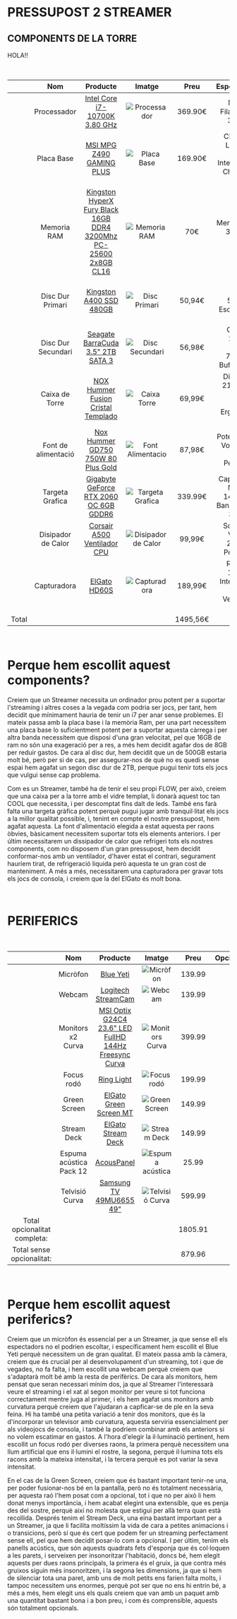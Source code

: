 # PRESSUPOST 2 STREAMER

<link href="https://fonts.googleapis.com/css2?family=Roboto+Mono:wght@200&display=swap" rel="stylesheet">

## COMPONENTS DE LA TORRE
HOLA!!

<br/>

|       |         Nom         |                                     Producte                                     |                         Imatge                        |   Preu   |                            Especificacions                           |
|:-----:|:-------------------:|:--------------------------------------------------------------------------------:|:-----------------------------------------------------:|:--------:|:--------------------------------------------------------------------:|
|       |     Processador     |                    [Intel Core i7-10700K 3.80 GHz](t.ly/3T4x)                    |      ![Processador](img/budget2/processador.png)      |  369.90€ |               Nuclis: 8,<br>Filaments: 16,<br>3.80 GHz               |
|       |      Placa Base     |                       [MSI MPG Z490 GAMING PLUS](t.ly/pXHu)                      |        ![Placa Base](img/budget2/placabase.png)       |  169.90€ | CPU Socket LGA 1200,<br>Grafica Integrada AMD,<br>Chipset Intel ZA90 |
|       |     Memoria RAM     | [Kingston HyperX Fury Black 16GB DDR4<br>3200Mhz PC-25600 2x8GB CL16](t.ly/dn4s) |          ![Memoria RAM](img/budget2/ram.png)          |    70€   |                  Memoria 16 GB,<br>3200MHz,<br>DDR4                  |
|       |   Disc Dur Primari  |                       [Kingston A400 SSD 480GB](t.ly/8LnM)                       |      ![Disc Primari](img/budget2/discprimari.png)     |  50,94€  |           480GB,<br>Lectura 500MB/s,<br>Escriptura 450 MB/s          |
|       |  Disc Dur Secundari |                  [Seagate BarraCuda 3.5" 2TB SATA 3](t.ly/jYPi)                  |    ![Disc Secundari](img/budget2/discsecundari.png)   |  56,98€  |       Capacitat: 2000GB,<br>Rotació: 7200RPM,<br>Buffer: 256MB       |
|       |    Caixa de Torre   |                  [NOX Hummer Fusion Cristal Templado](t.ly/csxF)                 |       ![Caixa Torre](img/budget2/caixatorre.png)      |  69,99€  |   Dimensions: 218 X 465 X 472 mm<br>Pes: 7kg<br>Ergonomia de Cables  |
|       | Font de alimentació |                  [Nox Hummer GD750 750W 80 Plus Gold](t.ly/m2vz)                 |  ![Font Alimentacio](img/budget2/fontalimentacio.png) |  87,98€  |          Potencia: 750W<br>Voltaje: 100-240V<br>Pes: 1,73kg          |
|       |   Targeta Grafica   |              [Gigabyte GeForce RTX 2060 OC 6GB<br>GDDR6](t.ly/nJSL)              |   ![Targeta Grafica](img/budget2/targetagrafica.png)  |  339.99€ |    Capacitat: 6GB<br>Memoria: 14000 MHz<br>Banda Memoria: 336GB/s    |
|       |  Disipador de Calor |                     [Corsair A500 Ventilador CPU](t.ly/yAnz)                     | ![Disipador de Calor](img/budget2/disipadorcalor.png) |  99,99€  |           Soroll: 36dB<br>Velocitat: 2400RPM<br>Pes: 1,46kg          |
|       |     Capturadora     |                             [ElGato HD60S](t.ly/seRY)                            |      ![Capturadora](img/budget2/caputuradora.png)     |  189,99€ |    Resolució: 1080p60<br>Interficie: USB 3.0<br>Velocitat: 60 Mbps   |
| Total |                     |                                                                                  |                                                       | 1495,56€ |                                                                      |
<br/>

# Perque hem escollit aquest components?
Creiem que un Streamer necessita un ordinador prou potent per a suportar l'streaming i altres coses a la vegada com podria ser jocs, per tant, hem decidit que mínimament hauria de tenir un i7 per anar sense problemes. El mateix passa amb la placa base i la memòria Ram, per una part necessitem una placa base lo suficientment potent per a suportar aquesta càrrega i per altra banda necessitem que disposi d'una gran velocitat, pel que 16GB de ram no són una exageració per a res, a més hem decidit agafar dos de 8GB per reduir gastos. De cara al disc dur, hem decidit que un de 500GB estaria molt bé, però per si de cas, per assegurar-nos de què no es quedi sense espai hem agafat un segon disc dur de 2TB, perque pugui tenir tots els jocs que vulgui sense cap problema.

Com es un Streamer, també ha de tenir el seu propi FLOW, per això, creiem que una caixa per a la torre amb el vidre templat, li donarà aquest toc tan COOL que necessita, i per descomptat fins dalt de leds. També ens farà falta una targeta gràfica potent perquè pugui jugar amb tranquil·litat els jocs a la millor qualitat possible, i, tenint en compte el nostre pressupost, hem agafat aquesta. La font d'alimentació elegida a estat aquesta per raons òbvies, bàsicament necessitem suportar tots els elements anteriors. I per últim necessitarem un dissipador de calor que refrigeri tots els nostres components, com no disposem d'un gran pressupost, hem decidit conformar-nos amb un ventilador, d'haver estat el contrari, segurament hauríem tirat, de refrigeració liquida però aquesta te un gran cost de manteniment. A més a més, necessitarem una capturadora per gravar tots els jocs de consola, i creiem que la del ElGato és molt bona.


<br/>

# PERIFERICS
<br/>

|                                   |            Nom           |                                    Producte                                      |                       Imatge                    |   Preu  | Opcionalitat |
|:---------------------------------:|:------------------------:|:--------------------------------------------------------------------------------:|:-----------------------------------------------:|:-------:|:------------:|
|                                   |         Micròfon         |                       [Blue Yeti](https://cutt.ly/ogSaQl1)                       |     ![Micròfon](img/budget2/microfon.png)       |  139.99 |      No      |
|                                   |          Webcam          |                   [Logitech StreamCam](https://cutt.ly/OgSaIWq)                  |      ![Webcam](img/budget2/webcam.png)          |  139.99 |      No      |
|                                   |     Monitors x2 Curva    | [MSI Optix G24C4 23.6" LED FullHD 144Hz Freesync Curva](https://cutt.ly/rgSaD3R) |  ![Monitors Curva](img/budget2/monitor.png)     |  399.99 |      No      |
|                                   |        Focus rodó        |                      [Ring Light](https://cutt.ly/JgSaGuD)                       |    ![Focus rodó](img/budget2/ringlight.png)     |  199.99 |      No      |
|                                   |       Green Screen       |                 [ElGato Green Screen MT](https://cutt.ly/kgFMFD4)                |   ![Green Screen](img/budget2/greenscreen.png)  |  149.99 |      Sí      |
|                                   |        Stream Deck       |                   [ElGato Stream Deck](https://cutt.ly/WgSaBkp)                  |    ![Stream Deck](img/budget2/streamdeck.png)   |  149.99 |      Sí      |
|                                   | Espuma acústica  Pack 12 |                       [AcousPanel](https://cutt.ly/zgSaMb5)                      | ![Espuma acústica](img/budget2/espuma.png)      |  25.99  |      Sí      |
|                                   |      Telvisió Curva      |                [Samsung TV 49MU6655 49"](https://cutt.ly/7gSa2sA)                |  ![Telvisió Curva](img/budget2/televisio.png)   |  599.99 |      Sí      |
|    Total opcionalitat completa:   |                          |                                                                                  |                                                 | 1805.91 |              |
|     Total sense opcionalitat:     |                          |                                                                                  |                                                 |  879.96 |              |
<br/>

# Perque hem escollit aquest periferics?
Creiem que un micròfon és essencial per a un Streamer, ja que sense ell els espectadors no el podrien escoltar, i específicament hem escollit el Blue Yeti perquè necessitem un de gran qualitat. El mateix passa amb la càmera, creiem que és crucial per al desenvolupament d'un streaming, tot i que de vegades, no fa falta, i hem escollit una webcam perquè creiem que s'adaptarà molt bé amb la resta de perifèrics. De cara als monitors, hem pensat que seran necessari mínim dos, ja que al Streamer l'interessarà veure el streaming i el xat al segon monitor per veure si tot funciona correctament mentre juga al primer, i els hem agafat uns monitors amb curvatura perquè creiem que l'ajudaran a capficar-se de ple en la seva feina. Hi ha també una petita variació a tenir dos monitors, que és la d'incorporar un televisor amb curvatura, aquesta serviria essencialment per als videojocs de consola, i també la podríem combinar amb els anteriors si no volem escatimar en gastos. A l'hora d'elegir la il·luminació pertinent, hem escollit un focus rodó per diverses raons, la primera perquè necessitem una llum artificial que ens il·lumini el rostre, la segona, perquè il·lumina tots els racons amb la mateixa intensitat, i la tercera perquè es pot variar la seva intensitat.

En el cas de la Green Screen, creiem que és bastant important tenir-ne una, per poder fusionar-nos bé en la pantalla, però no és totalment necessària, per aquesta raó l'hem posat com a opcional, tot i que no per això li hem donat menys importància, i hem acabat elegint una extensible, que es penja des del sostre, perquè així no molesta que estigui per allà terra quan està recollida. Després tenim el Stream Deck, una eina bastant important per a un Streamer, ja que li facilita moltíssim la vida de cara a petites animacions i o transicions, però sí que és cert que podem fer un streaming perfectament sense ell, pel que hem decidit posar-lo com a opcional. I per últim, tenim els panells acústics, que són aquests quadrats fets d'esponja que és col·loquen a les parets, i serveixen per insonoritzar l'habitació, doncs bé, hem elegit aquests per dues raons principals, la primera és el gruix, ja que contra més gruixos siguin més insonoritzen, i la segona les dimensions, ja que si hem de silenciar tota una paret, amb uns de molt petits ens farien falta molts, i tampoc necessitem uns enormes, perquè pot ser que no ens hi entrin bé, a més a més, hem elegit uns els quals creiem que van amb un paquet amb una quantitat bastant bona i a bon preu, i com és comprensible, aquests són totalment opcionals.
